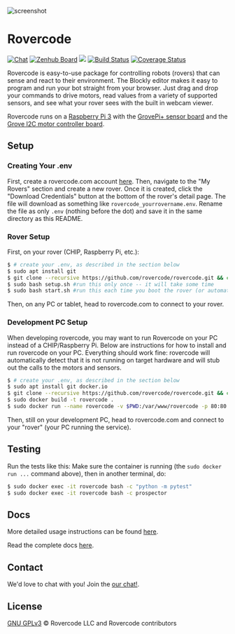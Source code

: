 ![screenshot](https://i.imgur.com/BSzTTkF.png)

# Rovercode

[![Chat](https://img.shields.io/badge/chat-developer-brightgreen.svg?style=flat)](https://rovercode.zulipchat.com)
[![Zenhub Board](https://img.shields.io/badge/board-zenhub-purple.svg?style=flat)](https://app.zenhub.com/workspaces/rovercode-development-5c7e819df524621425116d03/boards)
[![](https://images.microbadger.com/badges/image/cabarnes/rovercode.svg)](https://microbadger.com/images/cabarnes/rovercode)
[![Build Status](https://travis-ci.org/rovercode/rovercode.svg?branch=development)](https://travis-ci.org/rovercode/rovercode)
[![Coverage Status](https://coveralls.io/repos/github/rovercode/rovercode/badge.svg)](https://coveralls.io/github/rovercode/rovercode)

Rovercode is easy-to-use package for controlling robots (rovers) that can sense and react to their environment. The Blockly editor makes it easy to program and run your bot straight from your browser. Just drag and drop your commands to drive motors, read values from a variety of supported sensors, and see what your rover sees with the built in webcam viewer.

Rovercode runs on a [Raspberry Pi 3](https://www.raspberrypi.org/products/raspberry-pi-3-model-b-plus/) with the [GrovePi+ sensor board](https://www.seeedstudio.com/GrovePi-p-2241.html) and the [Grove I2C motor controller board](https://www.seeedstudio.com/Grove-I2C-Motor-Driver-p-907.html).

## Setup

### Creating Your .env
First, create a rovercode.com account [here](https://rovercode.com/accounts/signup/). Then, navigate to the "My Rovers" section and
create a new rover. Once it is created, click the "Download Credentials" button at the bottom of the rover's detail page. The file
will download as something like `rovercode_yourrovername.env`. Rename the file as only `.env` (nothing before the dot) and save it in the same directory as this README.

### Rover Setup
First, on your rover (CHIP, Raspberry Pi, etc.):
```bash
$ # create your .env, as described in the section below
$ sudo apt install git
$ git clone --recursive https://github.com/rovercode/rovercode.git && cd rovercode
$ sudo bash setup.sh #run this only once -- it will take some time
$ sudo bash start.sh #run this each time you boot the rover (or automatically start if chosen in setup)
```
Then, on any PC or tablet, head to rovercode.com to connect to your rover.

### Development PC Setup
When developing rovercode, you may want to run Rovercode on your PC instead of a CHIP/Raspberry Pi. Below are instructions for how to install and run rovercode on your PC. Everything should work fine: rovercode will automatically detect that it is not running on target hardware and will stub out the calls to the motors and sensors.

```bash
$ # create your .env, as described in the section below
$ sudo apt install git docker.io
$ git clone --recursive https://github.com/rovercode/rovercode.git && cd rovercode
$ sudo docker build -t rovercode .
$ sudo docker run --name rovercode -v $PWD:/var/www/rovercode -p 80:80 -d rovercode

```
Then, still on your development PC, head to rovercode.com and connect to your "rover" (your PC running the service).

## Testing
Run the tests like this:
Make sure the container is running (the `sudo docker run ...` command above), then in another terminal, do:
```bash
$ sudo docker exec -it rovercode bash -c "python -m pytest"
$ sudo docker exec -it rovercode bash -c prospector

```

## Docs
More detailed usage instructions can be found [here](https://contributor-docs.rovercode.com/rovercode/development/index.html).

Read the complete docs [here](https://contributor-docs.rovercode.com).

## Contact

We'd love to chat with you! Join the [our chat!](https://rovercode.zulipchat.com).

## License
[GNU GPLv3](license) © Rovercode LLC and Rovercode contributors
